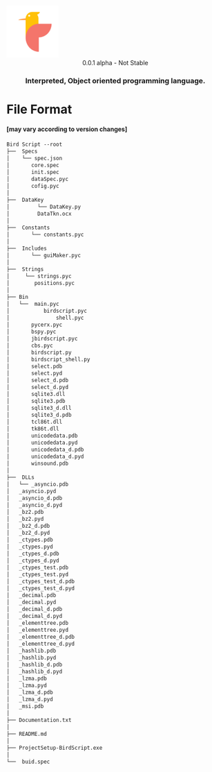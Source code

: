 
<img src="bslogo.png" height="120px" width="120px">
<div align="center">
0.0.1 alpha - Not Stable


<h3>Interpreted, Object oriented programming language.</h3></div>

# File Format
#### [may vary according to version changes]
```
Bird Script --root
├──  Specs
│	 └── spec.json
│		core.spec
│	  	init.spec
│		dataSpec.pyc	
│		cofig.pyc
│
├──  DataKey
│         └── DataKey.py
│		  DataTkn.ocx  
│
├──  Constants
│		└── constants.pyc	
│
├──  Includes
│		└── guiMaker.pyc
│
├──  Strings
│	  └── strings.pyc
│		 positions.pyc
│
├── Bin
│	└──  main.pyc
│	        birdscript.pyc
│    	        shell.pyc
│		pycerx.pyc
│		bspy.pyc
│		jbirdscript.pyc
│		cbs.pyc
│		birdscript.py
│		birdscript_shell.py
│		select.pdb
│		select.pyd
│		select_d.pdb
│		select_d.pyd
│		sqlite3.dll
│		sqlite3.pdb
│		sqlite3_d.dll
│		sqlite3_d.pdb
│		tcl86t.dll
│		tk86t.dll
│		unicodedata.pdb
│		unicodedata.pyd
│		unicodedata_d.pdb
│		unicodedata_d.pyd
│		winsound.pdb
│     
├──  DLLs
│	└── _asyncio.pdb
│	_asyncio.pyd
│	_asyncio_d.pdb
│	_asyncio_d.pyd
│	_bz2.pdb
│	_bz2.pyd
│	_bz2_d.pdb
│	_bz2_d.pyd
│	_ctypes.pdb
│	_ctypes.pyd
│	_ctypes_d.pdb
│	_ctypes_d.pyd
│	_ctypes_test.pdb
│	_ctypes_test.pyd
│	_ctypes_test_d.pdb
│	_ctypes_test_d.pyd
│	_decimal.pdb
│	_decimal.pyd
│	_decimal_d.pdb
│	_decimal_d.pyd
│	_elementtree.pdb
│	_elementtree.pyd
│	_elementtree_d.pdb
│	_elementtree_d.pyd
│	_hashlib.pdb
│	_hashlib.pyd
│	_hashlib_d.pdb
│	_hashlib_d.pyd
│	_lzma.pdb
│	_lzma.pyd
│	_lzma_d.pdb
│	_lzma_d.pyd
│	_msi.pdb
│
├── Documentation.txt
│
├── README.md
│
├── ProjectSetup-BirdScript.exe
│
└──  buid.spec
```





